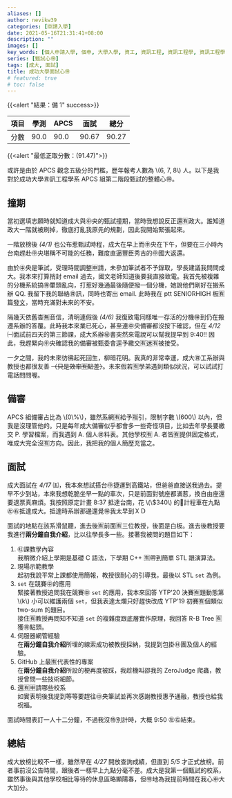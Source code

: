 ```yaml
---
aliases: []
author: nevikw39
categories: [🈸請入學]
date: 2021-05-16T21:31:41+08:00
description: ""
images: []
key_words: [個人申請入學, 個申, 大學入學, 資工, 資訊工程, 資訊工程學, 資訊工程學系, 資工系, 一階, 二階, 備審, 審查資料, 甄試, 撞期, APCS]
series: [甄試心🉐]
tags: [成大, 面試]
title: 成功大學面試心🉐
# featured: true
# toc: false
---
```


{{<alert "結果：備 1" success>}}

| 項目 | 學測   | APCS | 面試    | 總分    |
|----|------|------|-------|-------|
| 分數 | 90.0 | 90.0 | 90.67 | 90.27 |

{{<alert "最低正取分數：\(91.47\)">}}

或許是由於 APCS 觀念五級分的門檻，歷年報考人數為 \\(6, 7, 8\\) 人。以下是我對於成功大學㊮訊工程學系 APCS 組第二階段甄試的整體心🉐。

## 撞期

當初選填志願時就知道成大與㊥央的甄試撞期，當時我想說反正還🈶️政大。誰知道政大一階就被刷掉，徹底打亂我原先的規劃，因此我開始緊張起來。

一階放榜後 _(4/1)_ 也公布惹甄試時程，成大在早上而㊥央在下午，但要在三小時內台南趕赴㊥央堪稱不可能的任務，難度直逼豐臣秀吉的㊥國大返還。

由於㊥央是筆試，受理時間調整🈸請，未參加筆試者不予錄取，學長建議我問問成大。我本來打算捎封 email 過去，國文老師知道後要我直接致電。我首先被複雜的分機系統搞🉐暈頭亂向，打惹好幾通最後隨便撥一個分機，她說他們剛好在搬系辦 QQ. 我留下我的聯絡㊮訊，同時也寄出 email. 此時我在 ptt SENIORHIGH 板🈶️篇[發文](https://www.ptt.cc/bbs/SENIORHIGH/M.1617280907.A.BCE.html)，當時充滿對未來的不安。

隔幾天依舊杳🈚️音信，清明連假後 _(4/6)_ 我復致電同樣唯一存活的分機🉐到仍在搬遷系辦的答覆。此時我本來業已死心，甚至連㊥央備審都沒按下確認，但在 _4/12_ ㈠面試前四天的第三節課，成大系辦㊙️書突然來電說可以幫我提早到 9:40!! 因此，我趕緊向㊥央確認我的備審被甄委會逕予繳交🈶️迷🈶️被接受。

一夕之間，我的未來彷彿起死回生，柳暗花明。我真的非常幸運，成大㊮工系辦與教授也都很友善 ~~（只是效率🈶️點差）~~。未來假若🈶️學弟遇到類似狀況，可以試試打電話問問喔。

## 備審

APCS 組備審占比為 \\(0\\%\\)，雖然系網🈶️給予🈯️引，限制字數 \\(600\\) 以內，但我是沒理管他的。只是每年成大備審似乎都會多一些奇怪項目，比如去年學長要繳交 P. 學習檔案，而我遇到 A. 個人㊮料表。其他學校🈶 A. 者皆🈶提供固定格式，唯成大完全沒🈶方向。因此，我把我的個人簡歷充當之。

## 面試

成大面試在 _4/17_ ㈤，我本來想試搭台㊥捷運到高鐵站，但爸爸直接送我過去。提早不少到站，本來我想乾脆坐早一點的車次，只是前面對號座都滿惹，換自由座還要退票真麻煩。我按照原定計畫 8:37 抵達台南，花 \\(\\$340\\) 的🚕計程車在九點㊧㊨抵達成大。抵達時系辦那邊還覺🉐我太早到ＸＤ

面試的地點在該系滑鼠聽，進去後🈶前面🈶️三位教授，後面是白板。進去後教授要我進行**兩分鐘自我介紹**，比以往學長多一些。接著我被問的題目如下：

1. ㊓課教學內容 <br>
我稍微介紹上學期是基礎 C 語法，下學期 C++ 🈶帶到簡單 STL 跟演算法。
2. 現場示範教學 <br>
起初我說平常上課都使用簡報，教授很耐心的引導我，最後以 STL `set` 為例。
3. `set` 在競賽㊥的應用 <br>
緊接著教授追問我在競賽㊥ `set` 的應用，我本來回答 YTP'20 決賽🈶題動態第 \\(k\\) 小可以維護兩個 `set`，但我表達太爛只好趕快改成 YTP'19 初賽🈶個類似 two-sum 的題目。 <br>
接住🈶教授再問知不知道 `set` 的複雜度跟底層實作原理，我回答 R-B Tree 🈶獲🉐點頭。
4. 伺服器網管經驗 <br>
在**兩分鐘自我介紹**所埋的線索成功被教授採納，我提到包掛㊓團及個人的經驗。
5. GitHub 上最🈶代表性的專案 <br>
在**兩分鐘自我介紹**所設的梗再度被踩，我趁機叫邵我的 ZeroJudge 爬蟲，教授曾問一些技術細節。
6. 還🈶🈸請哪些校系 <br>
如實表明後我提到等等要趕往㊥央筆試並再次感謝教授惠予通融，教授也給我祝福。

面試時間表訂一人十二分鐘，不過我沒㊕別計時，大概 9:50 ㊧㊨結束。

## 總結

成大放榜比較不一樣，雖然早在 _4/27_ 開放查詢成績，但直到 _5/5_ 才正式放榜。前者事前沒公告時間，跟後者一樣早上九點分毫不差。成大是我第一個甄試的校系，雖然事後與其他學校相比等待的休息區略顯陽春，但㊕地為我提前時間在我心㊥大大加分。
